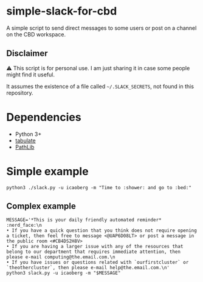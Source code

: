 # simple-slack-for-cbd

A simple script to send direct messages to some users or post on a channel on the CBD workspace.

## Disclaimer
:warning: This script is for personal use. I am just sharing it in case some people might find it useful.

It assumes the existence of a file called `~/.SLACK_SECRETS`, not found in this repository.

# Dependencies
* Python 3+
* [tabulate](https://pypi.org/project/tabulate/)
* [PathLib](https://docs.python.org/3/library/pathlib.html)

# Simple example

```
python3 ./slack.py -u icaoberg -m "Time to :shower: and go to :bed:"
```

## Complex example
```
MESSAGE='*This is your daily friendly automated reminder* :nerd_face:\n
• If you have a quick question that you think does not require opening a ticket, then feel free to message <@UAP6D08LT> or post a message in the public room <#CB4DS2H8V>
• If you are having a larger issue with any of the resources that belong to our department that requires immediate attention, then please e-mail computing@the.email.com.\n
• If you have issues or questions related with `ourfirstcluster` or `theothercluster`, then please e-mail help@the.email.com.\n'
python3 slack.py -u icaoberg -m "$MESSAGE"

````
